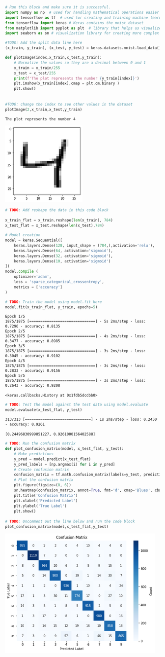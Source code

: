 

``` python
# Run this block and make sure it is successful.
import numpy as np  # used for handling mathematical operations easier in python
import tensorflow as tf  # used for creating and training machine learning models 
from tensorflow import keras # Keras contains the mnist dataset
from matplotlib import pyplot as plt  # library that helps us visualize data by creating plots 
import seaborn as sn # visualization library for creating more complex graphs
```

<!-- WARNING: THIS FILE WAS AUTOGENERATED! DO NOT EDIT! -->

``` python
#TODO: Add the split data line here
(x_train, y_train), (x_test, y_test) = keras.datasets.mnist.load_data()
```

``` python
def plotImage(index,x_train,x_test,y_train):
    # Normalize the values so they are a decimal between 0 and 1
    x_train = x_train/255
    x_test = x_test/255
    print(f'The plot represents the number {y_train[index]}')
    plt.imshow(x_train[index],cmap = plt.cm.binary )
    plt.show()


#TODO: change the index to see other values in the dataset
plotImage(2,x_train,x_test,y_train)
```

    The plot represents the number 4

![](mnist_files/figure-commonmark/cell-4-output-2.png)

``` python
# TODO: Add reshape the data in this code block

x_train_flat = x_train.reshape(len(x_train), 784)
x_test_flat = x_test.reshape(len(x_test),784)
```

``` python
# Model creation
model = keras.Sequential([
    keras.layers.Dense(128, input_shape = (784,),activation='relu'), 
    keras.layers.Dense(64, activation='sigmoid'), 
    keras.layers.Dense(32, activation='sigmoid'), 
    keras.layers.Dense(10, activation='sigmoid')
])
model.compile (
    optimizer='adam',
    loss = 'sparse_categorical_crossentropy',
    metrics = ['accuracy']
)
```

``` python
# TODO: Train the model using model.fit here 
model.fit(x_train_flat, y_train, epochs=5)
```

    Epoch 1/5
    1875/1875 [==============================] - 5s 2ms/step - loss: 0.7296 - accuracy: 0.8135
    Epoch 2/5
    1875/1875 [==============================] - 4s 2ms/step - loss: 0.3477 - accuracy: 0.8985
    Epoch 3/5
    1875/1875 [==============================] - 3s 2ms/step - loss: 0.3045 - accuracy: 0.9102
    Epoch 4/5
    1875/1875 [==============================] - 3s 2ms/step - loss: 0.2833 - accuracy: 0.9156
    Epoch 5/5
    1875/1875 [==============================] - 3s 2ms/step - loss: 0.2643 - accuracy: 0.9208

    <keras.callbacks.History at 0x1fdb5dcdbb0>

``` python
# TODO: Test the model against the test data using model.evaluate
model.evaluate(x_test_flat, y_test)
```

    313/313 [==============================] - 1s 2ms/step - loss: 0.2450 - accuracy: 0.9261

    [0.24496830999851227, 0.9261000156402588]

``` python
# TODO: Run the confusion matrix
def plot_confusion_matrix(model, x_test_flat, y_test):
    # Make predictions
    y_pred = model.predict(x_test_flat)
    y_pred_labels = [np.argmax(i) for i in y_pred]
    # Create confusion matrix
    confusion_matrix = tf.math.confusion_matrix(labels=y_test, predictions=y_pred_labels)
    # Plot the confusion matrix
    plt.figure(figsize=(8, 6))
    sn.heatmap(confusion_matrix, annot=True, fmt='d', cmap='Blues', cbar_kws={'label': 'Count'})
    plt.title('Confusion Matrix')
    plt.xlabel('Predicted Label')
    plt.ylabel('True Label')
    plt.show()

# TODO: Uncomment out the line below and run the code block
plot_confusion_matrix(model,x_test_flat,y_test)
```

![](mnist_files/figure-commonmark/cell-9-output-1.png)
